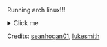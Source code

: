 Running arch linux!!!

<details><summary>Click me</summary>
<img src="https://github.com/astrlux/assets/blob/master/img/scap.jpg"/>
</details>


Credits: [seanhogan01](https://github.com/seanhogan01/D-racula-WM), [lukesmith](https://lukesmith.xyz)
